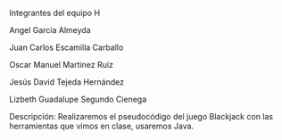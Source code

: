 Integrantes del equipo H

Angel Garcia Almeyda

Juan Carlos Escamilla Carballo

Oscar Manuel Martinez Ruiz

Jesús David Tejeda Hernández

Lizbeth Guadalupe Segundo Cienega

Descripción: Realizaremos el pseudocódigo del juego Blackjack con las herramientas que vimos en clase, usaremos Java.
